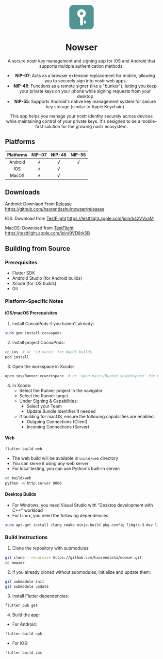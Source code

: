 <div align="center">

<img src="./assets/imgs/logo/logo_android.png" alt="Nostrmo Logo" title="Nostrmo logo" width="80"/>

# Nowser

A secure nostr key management and signing app for iOS and Android that supports multiple authentication methods:

- **NIP-07**: Acts as a browser extension replacement for mobile, allowing you to securely sign into nostr web apps
- **NIP-46**: Functions as a remote signer (like a "bunker"), letting you keep your private keys on your phone while signing requests from your desktop
- **NIP-55**: Supports Android's native key management system for secure key storage (similar to Apple Keychain)

This app helps you manage your nostr identity securely across devices while maintaining control of your private keys. It's designed to be a mobile-first solution for the growing nostr ecosystem.

</div>

## Platforms

| Platforms | NIP-07 | NIP-46 | NIP-55 |
| :----: | :----: | :----: | :----: |
| Android | √ | √ | √ |
| IOS | √ | √ | |
| MacOS | √ | √ | |

## Downloads

Android: Downlaod From [Release](https://github.com/haorendashu/nowser/releases) https://github.com/haorendashu/nowser/releases

IOS: Download from [TestFlight](https://testflight.apple.com/join/b4zVVxaM) https://testflight.apple.com/join/b4zVVxaM

MacOS: Download from [TestFlight](https://testflight.apple.com/join/9VD8rk5B) https://testflight.apple.com/join/9VD8rk5B

## Building from Source

### Prerequisites
- Flutter SDK
- Android Studio (for Android builds)
- Xcode (for iOS builds)
- Git

### Platform-Specific Notes

#### iOS/macOS Prerequisites
1. Install CocoaPods if you haven't already:
```bash
sudo gem install cocoapods
```

2. Install project CocoaPods:
```bash
cd ios  # or 'cd macos' for macOS builds
pod install
```

3. Open the workspace in Xcode:
```bash
open ios/Runner.xcworkspace  # or 'open macos/Runner.xcworkspace' for macOS
```

4. In Xcode:
   - Select the Runner project in the navigator
   - Select the Runner target
   - Under Signing & Capabilities:
     - Select your Team
     - Update Bundle Identifier if needed
   - If building for macOS, ensure the following capabilities are enabled:
     - Outgoing Connections (Client)
     - Incoming Connections (Server)

#### Web
```bash
flutter build web
```
- The web build will be available in `build/web` directory
- You can serve it using any web server
- For local testing, you can use Python's built-in server:
```bash
cd build/web
python -m http.server 8000
```

#### Desktop Builds
- For Windows, you need Visual Studio with "Desktop development with C++" workload
- For Linux, you need the following dependencies:
```bash
sudo apt-get install clang cmake ninja-build pkg-config libgtk-3-dev liblzma-dev
```

### Build Instructions

1. Clone the repository with submodules:
```bash
git clone --recursive https://github.com/haorendashu/nowser.git
cd nowser
```

2. If you already cloned without submodules, initialize and update them:
```bash
git submodule init
git submodule update
```

3. Install Flutter dependencies:
```bash
flutter pub get
```

4. Build the app:
- For Android:
```bash
flutter build apk
```
- For iOS:
```bash
flutter build ios
```

